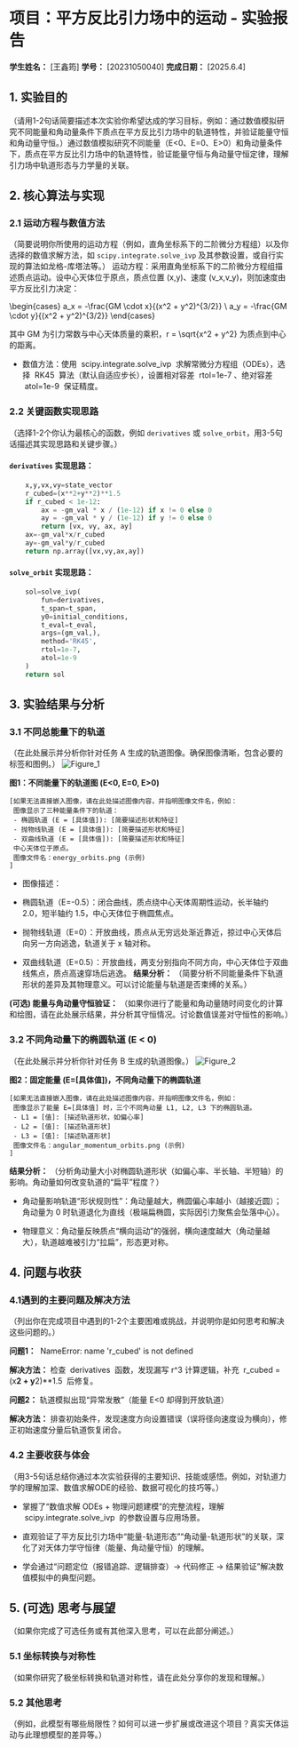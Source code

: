 # 项目：平方反比引力场中的运动 - 实验报告

**学生姓名：** [王鑫筠]
**学号：** [20231050040]
**完成日期：** [2025.6.4]

## 1. 实验目的

（请用1-2句话简要描述本次实验你希望达成的学习目标，例如：通过数值模拟研究不同能量和角动量条件下质点在平方反比引力场中的轨道特性，并验证能量守恒和角动量守恒。）通过数值模拟研究不同能量（E<0、E=0、E>0）和角动量条件下，质点在平方反比引力场中的轨道特性，验证能量守恒与角动量守恒定律，理解引力场中轨道形态与力学量的关联。

## 2. 核心算法与实现

### 2.1 运动方程与数值方法
（简要说明你所使用的运动方程（例如，直角坐标系下的二阶微分方程组）以及你选择的数值求解方法，如 `scipy.integrate.solve_ivp` 及其参数设置，或自行实现的算法如龙格-库塔法等。）
运动方程：采用直角坐标系下的二阶微分方程组描述质点运动。设中心天体位于原点，质点位置 (x,y)、速度 (v_x,v_y)，则加速度由平方反比引力决定：

\begin{cases} 
a_x = -\frac{GM \cdot x}{(x^2 + y^2)^{3/2}} \\ 
a_y = -\frac{GM \cdot y}{(x^2 + y^2)^{3/2}} 
\end{cases}

其中 GM 为引力常数与中心天体质量的乘积，r = \sqrt{x^2 + y^2} 为质点到中心的距离。

- 数值方法：使用  scipy.integrate.solve_ivp  求解常微分方程组（ODEs），选择  RK45  算法（默认自适应步长），设置相对容差  rtol=1e-7 、绝对容差  atol=1e-9  保证精度。


### 2.2 关键函数实现思路
（选择1-2个你认为最核心的函数，例如 `derivatives` 或 `solve_orbit`，用3-5句话描述其实现思路和关键步骤。）

#### `derivatives` 实现思路：

```python
    x,y,vx,vy=state_vector
    r_cubed=(x**2+y**2)**1.5
    if r_cubed < 1e-12:
        ax = -gm_val * x / (1e-12) if x != 0 else 0
        ay = -gm_val * y / (1e-12) if y != 0 else 0
        return [vx, vy, ax, ay]
    ax=-gm_val*x/r_cubed
    ay=-gm_val*y/r_cubed
    return np.array([vx,vy,ax,ay])
```

#### `solve_orbit` 实现思路：

```python
    sol=solve_ivp(
        fun=derivatives,
        t_span=t_span,
        y0=initial_conditions,
        t_eval=t_eval,
        args=(gm_val,),
        method='RK45',
        rtol=1e-7,
        atol=1e-9
    )
    return sol
```

## 3. 实验结果与分析

### 3.1 不同总能量下的轨道

（在此处展示并分析你针对任务 A 生成的轨道图像。确保图像清晰，包含必要的标签和图例。）
![Figure_1](https://github.com/user-attachments/assets/59eb4d2a-28c3-4c7f-b8dd-840a4581cbbb)

**图1：不同能量下的轨道图 (E<0, E=0, E>0)**

```
[如果无法直接嵌入图像，请在此处描述图像内容，并指明图像文件名，例如：
 图像显示了三种能量条件下的轨道：
 - 椭圆轨道 (E = [具体值]): [简要描述形状和特征]
 - 抛物线轨道 (E = [具体值]): [简要描述形状和特征]
 - 双曲线轨道 (E = [具体值]): [简要描述形状和特征]
 中心天体位于原点。
 图像文件名：energy_orbits.png (示例)
]
```
- 图像描述：

- 椭圆轨道（E=-0.5）：闭合曲线，质点绕中心天体周期性运动，长半轴约 2.0，短半轴约 1.5，中心天体位于椭圆焦点。

- 抛物线轨道（E=0）：开放曲线，质点从无穷远处渐近靠近，掠过中心天体后向另一方向逃逸，轨道关于 x 轴对称。

- 双曲线轨道（E=0.5）：开放曲线，两支分别指向不同方向，中心天体位于双曲线焦点，质点高速穿场后逃逸。
**结果分析：**
（简要分析不同能量条件下轨道形状的差异及其物理意义。可以讨论能量与轨道是否束缚的关系。）

**(可选) 能量与角动量守恒验证：**
（如果你进行了能量和角动量随时间变化的计算和绘图，请在此处展示结果，并分析其守恒情况。讨论数值误差对守恒性的影响。）

### 3.2 不同角动量下的椭圆轨道 (E < 0)

（在此处展示并分析你针对任务 B 生成的轨道图像。）
![Figure_2](https://github.com/user-attachments/assets/3001888d-d765-4b9b-b9a6-75727ddccf50)

**图2：固定能量 (E=[具体值])，不同角动量下的椭圆轨道**

```
[如果无法直接嵌入图像，请在此处描述图像内容，并指明图像文件名，例如：
 图像显示了能量 E=[具体值] 时，三个不同角动量 L1, L2, L3 下的椭圆轨道。
 - L1 = [值]: [描述轨道形状，如偏心率]
 - L2 = [值]: [描述轨道形状]
 - L3 = [值]: [描述轨道形状]
 图像文件名：angular_momentum_orbits.png (示例)
]
```

**结果分析：**
（分析角动量大小对椭圆轨道形状（如偏心率、半长轴、半短轴）的影响。角动量如何改变轨道的“扁平”程度？）
- 角动量影响轨道“形状规则性”：角动量越大，椭圆偏心率越小（越接近圆）；角动量为 0 时轨道退化为直线（极端扁椭圆，实际因引力聚焦会坠落中心）。

- 物理意义：角动量反映质点“横向运动”的强弱，横向速度越大（角动量越大），轨道越难被引力“拉扁”，形态更对称。
## 4. 问题与收获

### 4.1遇到的主要问题及解决方法
（列出你在完成项目中遇到的1-2个主要困难或挑战，并说明你是如何思考和解决这些问题的。）

**问题1：**  NameError: name 'r_cubed' is not defined 

**解决方法：** 检查  derivatives  函数，发现漏写 r^3 计算逻辑，补充  r_cubed = (x**2 + y**2)**1.5  后修复。

**问题2：** 轨道模拟出现“异常发散”（能量 E<0 却得到开放轨道）

**解决方法：** 排查初始条件，发现速度方向设置错误（误将径向速度设为横向），修正初始速度分量后轨道恢复闭合。

### 4.2 主要收获与体会
（用3-5句话总结你通过本次实验获得的主要知识、技能或感悟。例如，对轨道力学的理解加深、数值求解ODE的经验、数据可视化的技巧等。）
- 掌握了“数值求解 ODEs + 物理问题建模”的完整流程，理解  scipy.integrate.solve_ivp  的参数设置与应用场景。

- 直观验证了平方反比引力场中“能量-轨道形态”“角动量-轨道形状”的关联，深化了对天体力学守恒律（能量、角动量守恒）的理解。

- 学会通过“问题定位（报错追踪、逻辑排查）→ 代码修正 → 结果验证”解决数值模拟中的典型问题。
## 5. (可选) 思考与展望

（如果你完成了可选任务或有其他深入思考，可以在此部分阐述。）

### 5.1 坐标转换与对称性
（如果你研究了极坐标转换和轨道对称性，请在此处分享你的发现和理解。）

### 5.2 其他思考
（例如，此模型有哪些局限性？如何可以进一步扩展或改进这个项目？真实天体运动与此理想模型的差异等。）

